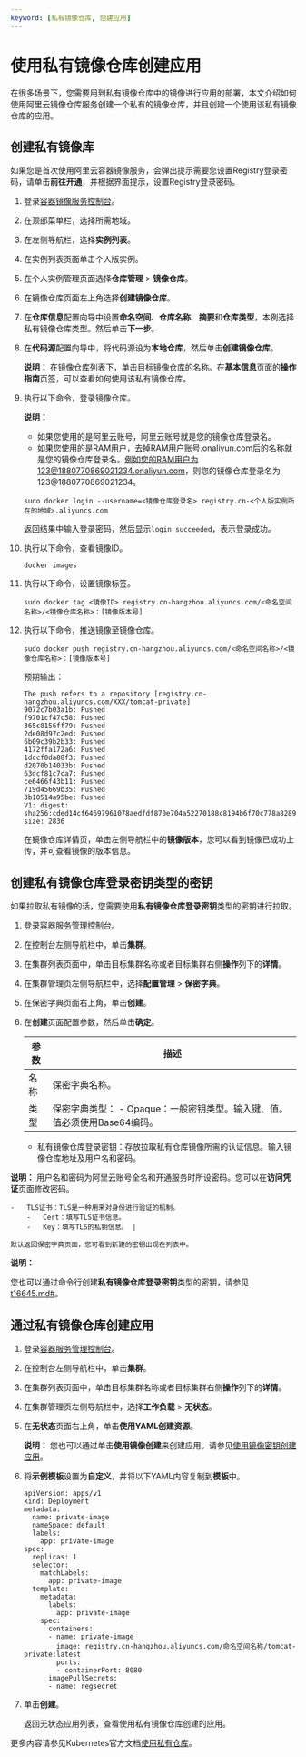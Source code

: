 ```yaml
---
keyword: [私有镜像仓库, 创建应用]
---
```


# 使用私有镜像仓库创建应用

在很多场景下，您需要用到私有镜像仓库中的镜像进行应用的部署，本文介绍如何使用阿里云镜像仓库服务创建一个私有的镜像仓库，并且创建一个使用该私有镜像仓库的应用。

## 创建私有镜像库

如果您是首次使用阿里云容器镜像服务，会弹出提示需要您设置Registry登录密码，请单击**前往开通**，并根据界面提示，设置Registry登录密码。

1.  登录[容器镜像服务控制台](https://cr.console.aliyun.com)。

2.  在顶部菜单栏，选择所需地域。

3.  在左侧导航栏，选择**实例列表**。

4.  在实例列表页面单击个人版实例。

5.  在个人实例管理页面选择**仓库管理** \> **镜像仓库**。

6.  在镜像仓库页面左上角选择**创建镜像仓库**。

7.  在**仓库信息**配置向导中设置**命名空间**、**仓库名称**、**摘要**和**仓库类型**，本例选择私有镜像仓库类型。然后单击**下一步**。

8.  在**代码源**配置向导中，将代码源设为**本地仓库**，然后单击**创建镜像仓库**。

    **说明：** 在镜像仓库列表下，单击目标镜像仓库的名称。在**基本信息**页面的**操作指南**页签，可以查看如何使用该私有镜像仓库。

9.  执行以下命令，登录镜像仓库。

    **说明：**

    -   如果您使用的是阿里云账号，阿里云账号就是您的镜像仓库登录名。
    -   如果您使用的是RAM用户，去掉RAM用户账号.onaliyun.com后的名称就是您的镜像仓库登录名。例如您的RAM用户为123@1880770869021234.onaliyun.com，则您的镜像仓库登录名为123@1880770869021234。
    ```
    sudo docker login --username=<镜像仓库登录名> registry.cn-<个人版实例所在的地域>.aliyuncs.com
    ```

    返回结果中输入登录密码，然后显示`login succeeded`，表示登录成功。

10. 执行以下命令，查看镜像ID。

    ```
    docker images     
    ```

11. 执行以下命令，设置镜像标签。

    ```
    sudo docker tag <镜像ID> registry.cn-hangzhou.aliyuncs.com/<命名空间名称>/<镜像仓库名称>：[镜像版本号]
    ```

12. 执行以下命令，推送镜像至镜像仓库。

    ```
    sudo docker push registry.cn-hangzhou.aliyuncs.com/<命名空间名称>/<镜像仓库名称>：[镜像版本号]
    ```

    预期输出：

    ```
    The push refers to a repository [registry.cn-hangzhou.aliyuncs.com/XXX/tomcat-private]
    9072c7b03a1b: Pushed
    f9701cf47c58: Pushed
    365c8156ff79: Pushed
    2de08d97c2ed: Pushed
    6b09c39b2b33: Pushed
    4172ffa172a6: Pushed
    1dccf0da88f3: Pushed
    d2070b14033b: Pushed
    63dcf81c7ca7: Pushed
    ce6466f43b11: Pushed
    719d45669b35: Pushed
    3b10514a95be: Pushed
    V1: digest: sha256:cded14cf64697961078aedfdf870e704a52270188c8194b6f70c778a8289**** size: 2836
    ```

    在镜像仓库详情页，单击左侧导航栏中的**镜像版本**，您可以看到镜像已成功上传，并可查看镜像的版本信息。


## 创建私有镜像仓库登录密钥类型的密钥

如果拉取私有镜像的话，您需要使用**私有镜像仓库登录密钥**类型的密钥进行拉取。

1.  登录[容器服务管理控制台](https://cs.console.aliyun.com)。

2.  在控制台左侧导航栏中，单击**集群**。

3.  在集群列表页面中，单击目标集群名称或者目标集群右侧**操作**列下的**详情**。

4.  在集群管理页左侧导航栏中，选择**配置管理** \> **保密字典**。

5.  在保密字典页面右上角，单击**创建**。

6.  在**创建**页面配置参数，然后单击**确定**。

    |参数|描述|
    |--|--|
    |名称|保密字典名称。|
    |类型|保密字典类型：    -   Opaque：一般密钥类型。输入键、值。值必须使用Base64编码。
    -   私有镜像仓库登录密钥：存放拉取私有仓库镜像所需的认证信息。输入镜像仓库地址及用户名和密码。

**说明：** 用户名和密码为阿里云账号全名和开通服务时所设密码。您可以在**访问凭证**页面修改密码。

    -   TLS证书：TLS是一种用来对身份进行验证的机制。
        -   Cert：填写TLS证书信息。
        -   Key：填写TLS的私钥信息。 |

    默认返回保密字典页面，您可看到新建的密钥出现在列表中。


**说明：**

您也可以通过命令行创建**私有镜像仓库登录密钥**类型的密钥，请参见[t16645.md\#](/cn.zh-CN/Kubernetes集群用户指南/集群/连接集群/通过kubectl连接Kubernetes集群.md)。

## 通过私有镜像仓库创建应用

1.  登录[容器服务管理控制台](https://cs.console.aliyun.com)。

2.  在控制台左侧导航栏中，单击**集群**。

3.  在集群列表页面中，单击目标集群名称或者目标集群右侧**操作**列下的**详情**。

4.  在集群管理页左侧导航栏中，选择**工作负载** \> **无状态**。

5.  在**无状态**页面右上角，单击**使用YAML创建资源**。

    **说明：** 您也可以通过单击**使用镜像创建**来创建应用。请参见[使用镜像密钥创建应用](/cn.zh-CN/Kubernetes集群用户指南/应用/工作负载/创建无状态工作负载Deployment.md)。

6.  将**示例模板**设置为**自定义**，并将以下YAML内容复制到**模板**中。

    ```
    apiVersion: apps/v1 
    kind: Deployment 
    metadata: 
      name: private-image
      nameSpace: default  
      labels:  
        app: private-image  
    spec:   
      replicas: 1
      selector:
        matchLabels:
          app: private-image
      template:
        metadata:
          labels:
            app: private-image
        spec:
          containers:
          - name: private-image
            image: registry.cn-hangzhou.aliyuncs.com/命名空间名称/tomcat-private:latest
            ports:
            - containerPort: 8080
          imagePullSecrets:
          - name: regsecret
    ```

7.  单击**创建**。

    返回无状态应用列表，查看使用私有镜像仓库创建的应用。


更多内容请参见Kubernetes官方文档[使用私有仓库](https://kubernetes.io/docs/concepts/containers/images/?spm=a2c4g.11186623.2.1.XVyfik#using-a-private-registry)。

